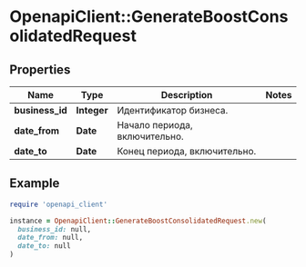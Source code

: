 # OpenapiClient::GenerateBoostConsolidatedRequest

## Properties

| Name | Type | Description | Notes |
| ---- | ---- | ----------- | ----- |
| **business_id** | **Integer** | Идентификатор бизнеса. |  |
| **date_from** | **Date** | Начало периода, включительно. |  |
| **date_to** | **Date** | Конец периода, включительно. |  |

## Example

```ruby
require 'openapi_client'

instance = OpenapiClient::GenerateBoostConsolidatedRequest.new(
  business_id: null,
  date_from: null,
  date_to: null
)
```

